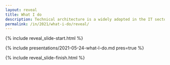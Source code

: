 ```yaml
---
layout: reveal
title: What I do
description: Technical architecture is a widely adopted in the IT sector, but not widely understood outside of it
permalink: /in/2021/what-i-do/reveal/
---
```


{% include reveal_slide-start.html %}

{% include presentations/2021-05-24-what-I-do.md pres=true %}

{% include reveal_slide-finish.html %}
